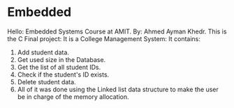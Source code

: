 # Embedded
Hello:
Embedded Systems Course at AMIT.
By:
Ahmed Ayman Khedr.
This is the C Final project:
It is a College Management System:
It contains:
1. Add student data.
2. Get used size in the Database.
3. Get the list of all student IDs.
4. Check if the student's ID exists.
5. Delete student data.
6. All of it was done using the Linked list data structure to make the user be in charge of the memory allocation.